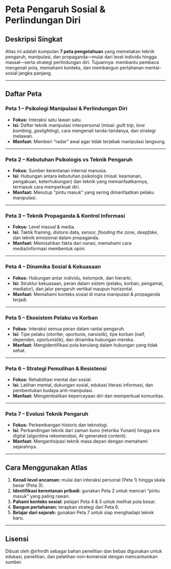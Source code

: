 # **Peta Pengaruh Sosial & Perlindungan Diri**

## **Deskripsi Singkat**

Atlas ini adalah kumpulan **7 peta pengetahuan** yang memetakan teknik pengaruh, manipulasi, dan propaganda—mulai dari level individu hingga massal—serta strategi perlindungan diri.
Tujuannya: membantu pembaca mengenali pola, memahami konteks, dan membangun pertahanan mental-sosial jangka panjang.

---

## **Daftar Peta**

### **Peta 1 – Psikologi Manipulasi & Perlindungan Diri**

* **Fokus:** Interaksi satu lawan satu.
* **Isi:** Daftar teknik manipulasi interpersonal (misal: *guilt trip*, *love bombing*, *gaslighting*), cara mengenali tanda-tandanya, dan strategi melawan.
* **Manfaat:** Memberi “radar” awal agar tidak terjebak manipulasi langsung.

---

### **Peta 2 – Kebutuhan Psikologis vs Teknik Pengaruh**

* **Fokus:** Sumber kerentanan internal manusia.
* **Isi:** Hubungan antara kebutuhan psikologis (misal: keamanan, pengakuan, keterhubungan) dan teknik yang memanfaatkannya, termasuk cara memperkuat diri.
* **Manfaat:** Menutup “pintu masuk” yang sering dimanfaatkan pelaku manipulasi.

---

### **Peta 3 – Teknik Propaganda & Kontrol Informasi**

* **Fokus:** Level massal & media.
* **Isi:** Taktik framing, distorsi data, sensor, *flooding the zone*, *deepfake*, dan teknik emosional dalam propaganda.
* **Manfaat:** Memisahkan fakta dari narasi, memahami cara media/informasi membentuk opini.

---

### **Peta 4 – Dinamika Sosial & Kekuasaan**

* **Fokus:** Hubungan antar individu, kelompok, dan hierarki.
* **Isi:** Struktur kekuasaan, peran dalam sistem (pelaku, korban, pengamat, mediator), dan jalur pengaruh vertikal maupun horizontal.
* **Manfaat:** Memahami konteks sosial di mana manipulasi & propaganda terjadi.

---

### **Peta 5 – Ekosistem Pelaku vs Korban**

* **Fokus:** Interaksi semua peran dalam rantai pengaruh.
* **Isi:** Tipe pelaku (otoriter, oportunis, narsistik), tipe korban (naif, dependen, oportunistik), dan dinamika hubungan mereka.
* **Manfaat:** Mengidentifikasi pola berulang dalam hubungan yang tidak sehat.

---

### **Peta 6 – Strategi Pemulihan & Resistensi**

* **Fokus:** Rehabilitasi mental dan sosial.
* **Isi:** Latihan mental, dukungan sosial, edukasi literasi informasi, dan pembentukan budaya anti-manipulasi.
* **Manfaat:** Mengembalikan kepercayaan diri dan memperkuat komunitas.

---

### **Peta 7 – Evolusi Teknik Pengaruh**

* **Fokus:** Perkembangan historis dan teknologi.
* **Isi:** Perbandingan teknik dari zaman kuno (retorika Yunani) hingga era digital (algoritma rekomendasi, AI-generated content).
* **Manfaat:** Mengantisipasi teknik masa depan dengan memahami sejarahnya.

---

## **Cara Menggunakan Atlas**

1. **Kenali level ancaman:** mulai dari interaksi personal (Peta 1) hingga skala besar (Peta 3).
2. **Identifikasi kerentanan pribadi:** gunakan Peta 2 untuk mencari “pintu masuk” yang paling rawan.
3. **Pahami konteks sosial:** pelajari Peta 4 & 5 untuk melihat pola besar.
4. **Bangun pertahanan:** terapkan strategi dari Peta 6.
5. **Belajar dari sejarah:** gunakan Peta 7 untuk siap menghadapi teknik baru.

---

## **Lisensi**

Dibuat oleh @irfnrdh sebagai bahan penelitian dan bebas digunakan untuk edukasi, penelitian, dan pelatihan non-komersial dengan mencantumkan sumber.
